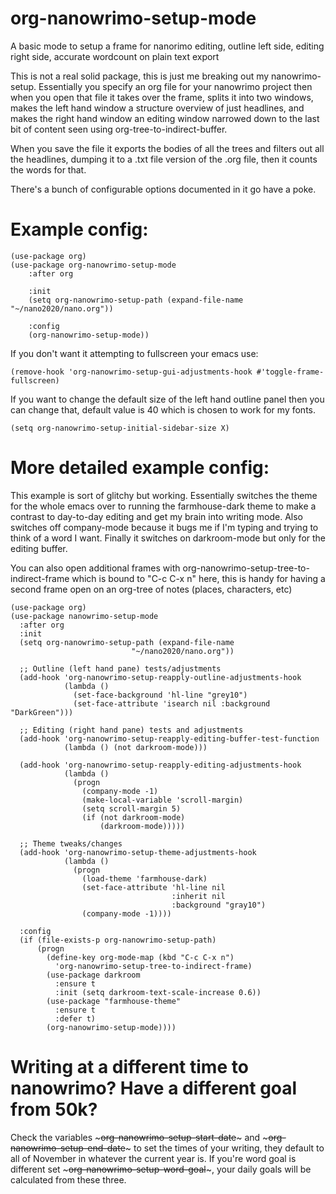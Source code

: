 # org-nanowrimo-setup-mode
A basic mode to setup a frame for nanorimo editing, outline left side, editing right side, accurate wordcount on plain text export

This is not a real solid package, this is just me breaking out my nanowrimo-setup.  Essentially you specify an org file for your nanowrimo project then when you open that file it takes over the frame, splits it into two windows, makes the left hand window a structure overview of just headlines, and makes the right hand window an editing window narrowed down to the last bit of content seen using org-tree-to-indirect-buffer.

When you save the file it exports the bodies of all the trees and filters out all the headlines, dumping it to a .txt file version of the .org file, then it counts the words for that.

There's a bunch of configurable options documented in it go have a poke.

# Example config:
```
(use-package org)
(use-package org-nanowrimo-setup-mode
    :after org

    :init
    (setq org-nanowrimo-setup-path (expand-file-name "~/nano2020/nano.org"))
    
    :config
    (org-nanowrimo-setup-mode))
```

If you don't want it attempting to fullscreen your emacs use:
```
(remove-hook 'org-nanowrimo-setup-gui-adjustments-hook #'toggle-frame-fullscreen)
```

If you want to change the default size of the left hand outline panel then you can change that, default value is 40 which is chosen to work for my fonts.
```
(setq org-nanowrimo-setup-initial-sidebar-size X)
```


# More detailed example config:

This example is sort of glitchy but working.  Essentially switches the theme for the whole emacs over to running the farmhouse-dark theme to make a contrast to day-to-day editing and get my brain into writing mode.  Also switches off company-mode because it bugs me if I'm typing and trying to think of a word I want.  Finally it switches on darkroom-mode but only for the editing buffer.

You can also open additional frames with org-nanowrimo-setup-tree-to-indirect-frame which is bound to "C-c C-x n" here, this is handy for having a second frame open on an org-tree of notes (places, characters, etc)

```
(use-package org)
(use-package nanowrimo-setup-mode
  :after org
  :init
  (setq org-nanowrimo-setup-path (expand-file-name
                           "~/nano2020/nano.org"))

  ;; Outline (left hand pane) tests/adjustments
  (add-hook 'org-nanowrimo-setup-reapply-outline-adjustments-hook
            (lambda ()
              (set-face-background 'hl-line "grey10")
              (set-face-attribute 'isearch nil :background "DarkGreen")))

  ;; Editing (right hand pane) tests and adjustments
  (add-hook 'org-nanowrimo-setup-reapply-editing-buffer-test-function
            (lambda () (not darkroom-mode)))

  (add-hook 'org-nanowrimo-setup-reapply-editing-adjustments-hook
            (lambda ()
              (progn
                (company-mode -1)
                (make-local-variable 'scroll-margin)
                (setq scroll-margin 5)
                (if (not darkroom-mode)
                    (darkroom-mode)))))

  ;; Theme tweaks/changes
  (add-hook 'org-nanowrimo-setup-theme-adjustments-hook
            (lambda ()
              (progn
                (load-theme 'farmhouse-dark)
                (set-face-attribute 'hl-line nil
                                    :inherit nil
                                    :background "gray10")
                (company-mode -1))))
  
  :config
  (if (file-exists-p org-nanowrimo-setup-path)
      (progn
        (define-key org-mode-map (kbd "C-c C-x n")
          'org-nanowrimo-setup-tree-to-indirect-frame)
        (use-package darkroom
          :ensure t
          :init (setq darkroom-text-scale-increase 0.6))
        (use-package "farmhouse-theme"
          :ensure t
          :defer t)
        (org-nanowrimo-setup-mode))))
```

# Writing at a different time to nanowrimo?  Have a different goal from 50k?

Check the variables ~~~org-nanowrimo-setup-start-date~~~ and ~~~org-nanowrimo-setup-end-date~~~ to set the times of your writing, they default to all of November in whatever the current year is.  If you're word goal is different set ~~~org-nanowrimo-setup-word-goal~~~, your daily goals will be calculated from these three.

 